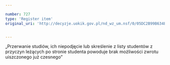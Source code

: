 ```yaml
---

number: 727
type: 'Register item'
original_uri: 'http://decyzje.uokik.gov.pl/nd_wz_um.nsf/0/05DC2B99B634EFE2C12572DD00329683?OpenDocument'


---
```


„Przerwanie studiów, ich niepodjęcie lub skreślenie z listy studentów z przyczyn leżących po stronie studenta powoduje brak możliwości zwrotu uiszczonego już czesnego”
